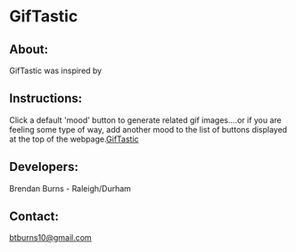 # GifTastic

## About:

GifTastic was inspired by 

## Instructions:

Click a default 'mood' button to generate related gif images....or if you are feeling some type of way, add another mood to the list of buttons displayed at the top of the webpage.[GifTastic](https://btburns10.github.io/GifTastic/)

## Developers:
Brendan Burns - Raleigh/Durham

## Contact:
btburns10@gmail.com
